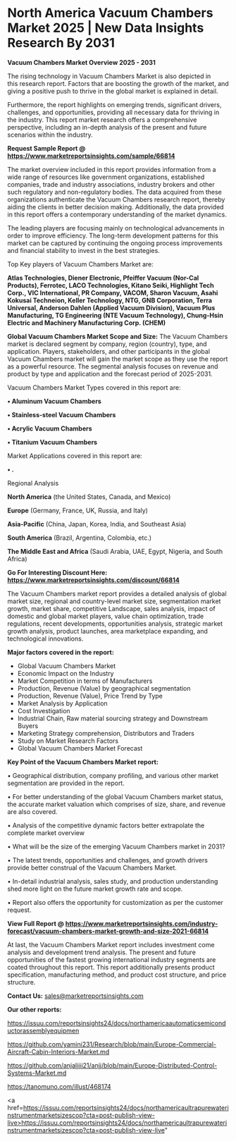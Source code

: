  # North America Vacuum Chambers Market 2025 | New Data Insights Research By 2031

<Strong> Vacuum Chambers Market Overview 2025 - 2031</strong>

The rising technology in Vacuum Chambers Market is also depicted in this research report. Factors that are boosting the growth of the market, and giving a positive push to thrive in the global market is explained in detail.

Furthermore, the report highlights on emerging trends, significant drivers, challenges, and opportunities, providing all necessary data for thriving in the industry. This report market research offers a comprehensive perspective, including an in-depth analysis of the present and future scenarios within the industry.

<strong>Request Sample Report @ <a href=https://www.marketreportsinsights.com/sample/66814>https://www.marketreportsinsights.com/sample/66814</a></strong>

The market overview included in this report provides information from a wide range of resources like government organizations, established companies, trade and industry associations, industry brokers and other such regulatory and non-regulatory bodies. The data acquired from these organizations authenticate the Vacuum Chambers research report, thereby aiding the clients in better decision making. Additionally, the data provided in this report offers a contemporary understanding of the market dynamics.

The leading players are focusing mainly on technological advancements in order to improve efficiency. The long-term development patterns for this market can be captured by continuing the ongoing process improvements and financial stability to invest in the best strategies.

Top Key players of Vacuum Chambers Market are:

<strong>Atlas Technologies, Diener Electronic, Pfeiffer Vacuum (Nor-Cal Products), Ferrotec, LACO Technologies, Kitano Seiki, Highlight Tech Corp., VIC International, PR Company, VACOM, Sharon Vacuum, Asahi Kokusai Techneion, Keller Technology, NTG, GNB Corporation, Terra Universal, Anderson Dahlen (Applied Vacuum Division), Vacuum Plus Manufacturing, TG Engineering (NTE Vacuum Technology), Chung-Hsin Electric and Machinery Manufacturing Corp. (CHEM)</strong>

<strong><b>Global Vacuum Chambers Market Scope and Size:</b></strong>
The Vacuum Chambers market is declared segment by company, region (country), type, and application. Players, stakeholders, and other participants in the global Vacuum Chambers market will gain the market scope as they use the report as a powerful resource. The segmental analysis focuses on revenue and product by type and application and the forecast period of 2025-2031.

Vacuum Chambers Market Types covered in this report are:

<strong>• Aluminum Vacuum Chambers

• Stainless-steel Vacuum Chambers

• Acrylic Vacuum Chambers

• Titanium Vacuum Chambers</strong>

Market Applications covered in this report are:

<strong>• .</strong> 

Regional Analysis

<strong>North America</strong> (the United States, Canada, and Mexico)

<strong>Europe</strong> (Germany, France, UK, Russia, and Italy)

<strong>Asia-Pacific</strong> (China, Japan, Korea, India, and Southeast Asia)

<strong>South America</strong> (Brazil, Argentina, Colombia, etc.)

<strong>The Middle East and Africa</strong> (Saudi Arabia, UAE, Egypt, Nigeria, and South Africa)

<strong>Go For Interesting Discount Here: <a href=https://www.marketreportsinsights.com/discount/66814>https://www.marketreportsinsights.com/discount/66814</a></strong>

The Vacuum Chambers market report provides a detailed analysis of global market size, regional and country-level market size, segmentation market growth, market share, competitive Landscape, sales analysis, impact of domestic and global market players, value chain optimization, trade regulations, recent developments, opportunities analysis, strategic market growth analysis, product launches, area marketplace expanding, and technological innovations.

<strong><b>Major factors covered in the report:</b></strong>
<ul>
  <li>Global Vacuum Chambers Market </li>
  <li>Economic Impact on the Industry</li>
  <li>Market Competition in terms of Manufacturers</li>
  <li>Production, Revenue (Value) by geographical segmentation</li>
  <li>Production, Revenue (Value), Price Trend by Type</li>
  <li>Market Analysis by Application</li>
  <li>Cost Investigation</li>
  <li>Industrial Chain, Raw material sourcing strategy and Downstream Buyers</li>
  <li>Marketing Strategy comprehension, Distributors and Traders</li>
  <li>Study on Market Research Factors</li>
  <li>Global Vacuum Chambers Market Forecast</li>
</ul>

<strong><b>Key Point of the Vacuum Chambers Market report:</b></strong>

• Geographical distribution, company profiling, and various other market segmentation are provided in the report.

• For better understanding of the global Vacuum Chambers market status, the accurate market valuation which comprises of size, share, and revenue are also covered.

• Analysis of the competitive dynamic factors better extrapolate the complete market overview

• What will be the size of the emerging Vacuum Chambers market in 2031?

• The latest trends, opportunities and challenges, and growth drivers provide better construal of the Vacuum Chambers Market.

• In-detail industrial analysis, sales study, and production understanding shed more light on the future market growth rate and scope.

• Report also offers the opportunity for customization as per the customer request.

<strong><b>View Full Report @ <a href=https://www.marketreportsinsights.com/industry-forecast/vacuum-chambers-market-growth-and-size-2021-66814>https://www.marketreportsinsights.com/industry-forecast/vacuum-chambers-market-growth-and-size-2021-66814</a></b></strong>


At last, the Vacuum Chambers Market report includes investment come analysis and development trend analysis. The present and future opportunities of the fastest growing international industry segments are coated throughout this report. This report additionally presents product specification, manufacturing method, and product cost structure, and price structure.

<strong>Contact Us:</strong>
sales@marketreportsinsights.com

<strong>Our other reports:</strong>

<a href=https://issuu.com/reportsinsights24/docs/northamericaautomaticsemiconductorassemblyequipmen>https://issuu.com/reportsinsights24/docs/northamericaautomaticsemiconductorassemblyequipmen</a>

<a href=https://github.com/yamini231/Research/blob/main/Europe-Commercial-Aircraft-Cabin-Interiors-Market.md>https://github.com/yamini231/Research/blob/main/Europe-Commercial-Aircraft-Cabin-Interiors-Market.md</a>

<a href=https://github.com/anjaliiii21/anjj/blob/main/Europe-Distributed-Control-Systems-Market.md>https://github.com/anjaliiii21/anjj/blob/main/Europe-Distributed-Control-Systems-Market.md</a>

<a href=https://tanomuno.com/illust/468174>https://tanomuno.com/illust/468174</a>

<a href=https://issuu.com/reportsinsights24/docs/northamericaultrapurewaterinstrumentmarketsizescop?cta=post-publish-view-live>https://issuu.com/reportsinsights24/docs/northamericaultrapurewaterinstrumentmarketsizescop?cta=post-publish-view-live</a>"

